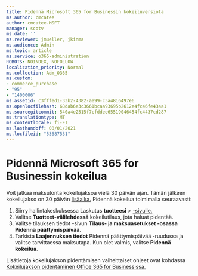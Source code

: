 ```yaml
---
title: Pidennä Microsoft 365 for Businessin kokeiluversiota
ms.author: cmcatee
author: cmcatee-MSFT
manager: scotv
ms.date: ''
ms.reviewer: jmueller, jkinma
ms.audience: Admin
ms.topic: article
ms.service: o365-administration
ROBOTS: NOINDEX, NOFOLLOW
localization_priority: Normal
ms.collection: Adm_O365
ms.custom:
- commerce_purchase
- "95"
- "1400006"
ms.assetid: c3fffed1-33b2-4382-ae99-c3a4816497e6
ms.openlocfilehash: 68dab6e3c3661bcaa93695b2612e4fc46fe43aa1
ms.sourcegitcommit: 540a4e2515f7cfddee65519046454fc4437cd287
ms.translationtype: MT
ms.contentlocale: fi-FI
ms.lasthandoff: 08/01/2021
ms.locfileid: "53687531"
---
```

# <a name="extend-your-trial-for-microsoft-365-for-business"></a>Pidennä Microsoft 365 for Businessin kokeilua

Voit jatkaa maksutonta kokeilujaksoa vielä 30 päivän ajan. Tämän jälkeen kokeilujakso on 30 päivän [lisäaika.](/alchemyinsights/grace-period-for-microsoft-365-free-trial) Pidennä kokeilua toimimalla seuraavasti:
  
1. Siirry hallintakeskuksessa Laskutus **tuotteesi** \> [-sivulle.](https://go.microsoft.com/fwlink/p/?linkid=842054)
2. Valitse **Tuotteet-välilehdessä** kokeilutilaus, jota haluat pidentää.
3. Valitse tilauksen tiedot -sivun **Tilaus- ja maksuasetukset -osassa** **Pidennä päättymispäivää**.
4. Tarkista **Laajennuksen tiedot** Pidennä päättymispäivää -ruudussa ja valitse tarvittaessa maksutapa. Kun olet valmis, valitse **Pidennä kokeilua**.

Lisätietoja kokeilujakson pidentämisen vaiheittaiset ohjeet ovat kohdassa [Kokeilujakson pidentäminen Office 365 for Businessissa.](/microsoft-365/commerce/extend-your-trial)